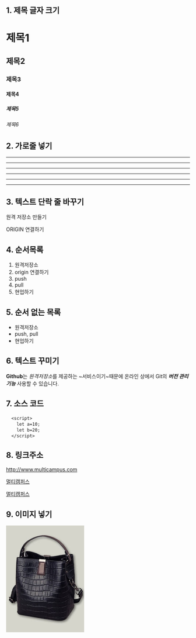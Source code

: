 ## 1. 제목 글자 크기
# 제목1
## 제목2
### 제목3
#### 제목4
##### 제목5
###### 제목6

## 2. 가로줄 넣기 <!-- -,* 3개이상이 되면 됨 -->
---
------
- - - - -
***
*****
* * * * 

## 3. 텍스트 단락 줄 바꾸기 <!-- 한칸을 띄우던지 아니면<br>을 넣어도 된다.  -->
원격 저장소 만들기

ORIGIN 연결하기

## 4. 순서목록
1. 원격저장소
2. origin 연결하기
3. push
4. pull
5. 현업하기

## 5. 순서 없는 목록 <!-- +,-,* -->
- 원격저장소
- push, pull
- 현업하기

## 6. 텍스트 꾸미기
**Github**는 *원격저장소*를 제공하는 ~서비스이기~때문에
온라인 상에서 Git의 ***버전 관리 기능*** 사용할 수 있습니다.

## 7. 소스 코드 <!-- `도 되고 ~도 된다. -->
```
  <script>
    let a=10;
    let b=20;
  </script>
```

## 8. 링크주소
<http://www.multicampus.com>

[멀티캠퍼스](www.multicampus.com)

[멀티캠퍼스](www.multicampus.com, "클릭하면 멀티캠퍼스 홈페이지로 이동합니다.")

## 9. 이미지 넣기
![거실이미지](./002.jpg)

















